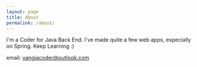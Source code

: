 ```yaml
---
layout: page
title: About
permalink: /about/
---
```


I'm a Coder for Java Back End. I've made quite a few web apps, especially on Spring. Keep Learning :)

email: vangiacoder@outlook.com
